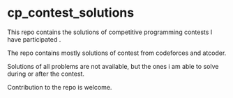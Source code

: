 # cp_contest_solutions
This repo contains the solutions of competitive programming contests  I have participated .

The repo contains mostly solutions of contest from codeforces and atcoder.

Solutions of all problems are not available, but the ones i am able to solve during or after the contest.

Contribution to the repo is welcome.
